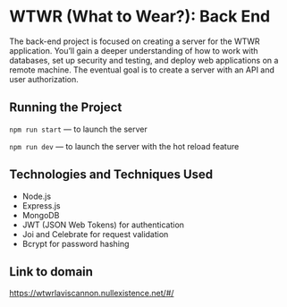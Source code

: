 # WTWR (What to Wear?): Back End
The back-end project is focused on creating a server for the WTWR application. You’ll gain a deeper understanding of how to work with databases, set up security and testing, and deploy web applications on a remote machine. The eventual goal is to create a server with an API and user authorization.
## Running the Project
`npm run start` — to launch the server 

`npm run dev` — to launch the server with the hot reload feature

## Technologies and Techniques Used
- Node.js
- Express.js
- MongoDB
- JWT (JSON Web Tokens) for authentication
- Joi and Celebrate for request validation
- Bcrypt for password hashing



## Link to domain

https://wtwrlaviscannon.nullexistence.net/#/

